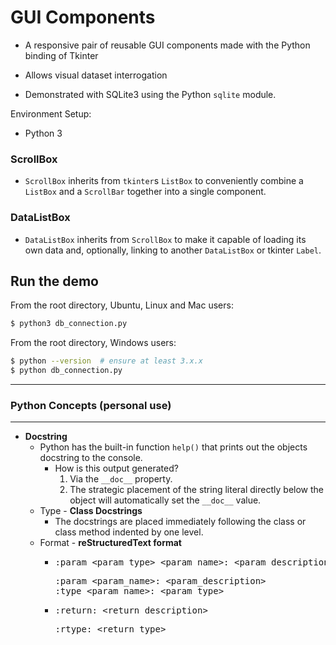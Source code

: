# GUI Components

- A responsive pair of reusable GUI components made with the Python
 binding of Tkinter
 
- Allows visual dataset interrogation

- Demonstrated with SQLite3 using the Python `sqlite` module.
 
Environment Setup:

- Python 3

### ScrollBox
- `ScrollBox` inherits from `tkinter`s `ListBox` to conveniently combine a
 `ListBox` and a `ScrollBar` together into a single component.

### DataListBox
- `DataListBox` inherits from `ScrollBox` to make it capable of loading its own
 data and, optionally, linking to another `DataListBox` or tkinter `Label`.

## Run the demo
From the root directory, Ubuntu, Linux and Mac users:

```bash
$ python3 db_connection.py
```
From the root directory, Windows users:
```bash
$ python --version  # ensure at least 3.x.x
$ python db_connection.py
```

<hr>

### Python Concepts (personal use)

<hr>

* **Docstring**
  * Python has the built-in function `help()` that prints out the objects
   docstring to the console. 
    * How is this output generated? 
      1.  Via the `__doc__` property.
      2. The strategic placement of the string literal directly below the
       object will automatically set the `__doc__` value.
  * Type - **Class Docstrings**
    * The docstrings are placed immediately following the class or class
     method indented by one level.
  * Format - **reStructuredText format**
    * <pre>
      :param &lt;param_type> &lt;param_name>: &lt;param_description>
      </pre>
      <pre>
      :param &lt;param_name>: &lt;param_description>
      :type &lt;param_name>: &lt;param_type>
      </pre>
    * <pre>
      :return: &lt;return_description>
      </pre>
      <pre>
      :rtype: &lt;return_type>
      </pre>
  

